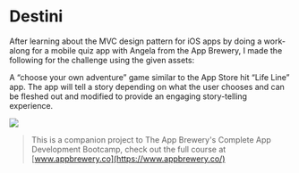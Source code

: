 

#  Destini

After learning about the MVC design pattern for iOS apps by doing a work-along for a mobile quiz app with Angela from the App Brewery, I made the following for the challenge using the given assets:

A “choose your own adventure” game similar to the App Store hit “Life Line” app. The app will tell a story depending on what the user chooses and can be fleshed out and modified to provide an engaging story-telling experience.

![](https://i.imgur.com/It5xLuy.gif)


>This is a companion project to The App Brewery's Complete App Development Bootcamp, check out the full course at [www.appbrewery.co](https://www.appbrewery.co/)


